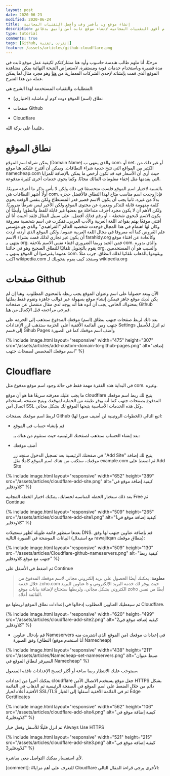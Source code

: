 ```yaml
---
layout: post
date: 2020-06-23
modified: 2020-06-24
title:  إنشاء موقع وب بأقصر وقت وأفضل التقنيات المجانية
description: شرح استخدام أقوى التقنيات المجانية لإنشاء موقع ثابت آمن وأنيق بدقائق
type: tutorial
comments: true
tags: [Github, إنترنت ,تقنية]
feature: /assets/articles/github-cloudflare.png
---
```


مرحبًا، أنا ملهم طالب هندسة حاسوب وأود هنا مشاركتكم لكيفية عمل موقع ثابت في مدة قصيرة وباستخدام خدمات قوية ومستقرة. لاستعراض النتيحة النهائية يمكن مشاهدة الموقع الذي قمت بإنشائه لإحدى الشركات المعمارية من [هنا]() وهو مجرد مثال لما يمكن عمله من هذا الشرح.

المتطلبات والتقنيات المستخدمة لهذا الشرح هي:

* نطاق (اسم) الموقع دوت كوم أو ماشابه (اختياري)

* صفحات Github

* Cloudflare

فلنبدأ على بركة الله..

# نطاق الموقع

يمكن شراء اسم الموقع (Domain Name) والذي ينتهي ب com. أو net. أو غير ذلك من الكثير من المواقع التي تتيح خدمة شراء النطاقات. ويمكن أن أقترح عليكم هنا موقع namecheap.com حيث أرى أن الأسعار فيه قد تكون أرخص ما يمكن بالإضافة للمزايا التي يقدمها مثل إخفاء معلومات المالك مجانًا. وكما يحوي خدمات أخرى كثيرة مدفوعة.

بالنسبة لاختيار اسم الموقع فلست متخصصًا في ذلك ولكن لا بأس بذكر ما أعرفه سريعًا. أولًا أشهر النطاقات هي com. فإذا وجدت اسم مناسب متاح لهذا النطاق فالأفضل حجزه بدلًا من غيره. ثانيا يجب أن يكون الاسم قصير قدر المستطاع ولكن بنفس الوقت يحوي كلمة مفهومة قابلة للتذكر ومعبرة عن محتوى الموقع ولكن الأخير ليس شرطًا ضروريًا. ولكن الأهم أن لا يكون مجرد أحرف متداخلة مع بعضها غير قابلة للفظ والنطق! وأيضًا أن يكون الاسم لايحوي شخطة `-` أو رقم فذلك أفضل.. 
على سبيل المثال فلقد أحببت أنا أن أقتني موقعًا يهتم بقواعد اللغة العربية والأدب العربي..ففكرت في اسم شخصية معروفة وكان لها اهتمام في هذا المجال فوجدت شخصية العالم "الفراهيدي" والذي هو مؤسس علم العَروض كما أنه معروفا في مجال اللغة العربية عموما. ولكن الموقع الذي أردته أردت أن يكون غير تجاري لذلك قمت بشراء الاسم farahidy.org وكالعادة عن اقتناء موقع ينتهي بـ org. فمن الجيد وربما الضروري اقتناء نفس الاسم بلاحقة com. والذي بدوره يقوم بالتحويل تلقائيًا للنطاق الصحيح وهو في حالتنا org. والسبب هو أن المستخدمين عموما يفترضوا أن الموقع ينتهي بـ com. ويقوموا بالذهاب تلقائيا لذلك النطاق. جرب مثلًا اكتب wikipedia.com وستجد كيف يقوم بتحويلك لـ wikipedia.org

# صفحات Github

الآن وبعد حصولنا على اسم وعنوان الموقع يجب ربطه بالمحتوى المطلوب. وهنا إن لم يكن لديك موقع جاهز فيمكن إنشاء موقع بسهولة عبر قوالب جاهزة وتقوم فقط بملئها بمحتواك الخاص. 
يجب أن أنوه هنا أنه يوجد لدي مقال منفصل عن صفحات Github فيرجي مراجعته قبل الإكمال من [هنا](/github-pages).

بعد ذلك لربط صفحات جتهب بنطاق (اسم) موقعك المدفوع ستذهب إلى الحزمة على جتهب ومن القائمة الأفقية أعلى الحزمة ستذهب لزر الإعدادات Settings ثم انزل للأسفل إلى قسم Gihub Pages وأضف اسم موقعك كما في الصورة

{% include image.html layout="responsive" width="475" height="307" src="/assets/articles/add-custom-domain-to-github-pages.png" alt="إضافة اسم موقعك المخصص لصفحات جتهب" %}



# Cloudflare

في البداية هذه الفقرة مهمة فقط في حالة وجود اسم موقع مدفوع مثل com. وغيره.

ما يجب عليك معرفته سريعًا هنا هو أن موقع cloudflare يتيح لك ربط اسم موقعك المدفوع بصفحات جتهب كما أنه يوفر طبقة من الحماية لموقعك ويتيح تصفحه باستخدام اتصال آمن SSL وكل هذه الخدمات الأساسية يتيحها الموقع لك بشكل مجاني.

لربط اسم موقعك بصفحات Github اتبع التالي (الخطوات الروتينية لن أضيف صورا لها):

* قم بإنشاء حساب في الموقع

    بعد إنشاء الحساب ستذهب لصفحتك الرئيسية حيث ستقوم من هناك بـ:

* أضف موقعك

    في صفحتك الرئيسية بعد تسجيل الدخول ستجد زر "Add Site" يتيح لك إضافة موقعك، ستكتب من هناك اسم الموقع كاملًا مثل example.com ثم اضغط على Add Site

{% include image.html layout="responsive" width="652" height="389" src="/assets/articles/cloudflare-add-site.png" alt="كيفية إضافة موقع في كلاودفلير" %}

  بعد ذلك ستختار الخطة المناسبة لحسابك، يمكنك اختيار الخطة المجانية Free ثم Continue

{% include image.html layout="responsive" width="509" height="265" src="/assets/articles/cloudflare-add-site1.png" alt="1كيفية إضافة موقع في كلاودفلير" %}

  بعدها ستظهر قائمة طويلة تُظهر تسجيلات DNS. قم بإضافة عناوين جتهب لها وفق البيانات الموضحة في الصورة التالية (مع استبدال rawajitqan بنطاق موقعك): 

{% include image.html layout="responsive" width="509" height="130" src="/assets/articles/Cloudflare-github-nameservers.png" alt="كيفية ربط جتهب مع موقع كلاودفلير" %}


ثم اضغط في الأسفل على Continue

> **معلومة**: يمكنك أيضًا الحصول على بريد إلكتروني مجاني لاسم موقعك المدفوع من خلال خدمة zoho.com حيث يوفر لك خدمة البريد الإلكتروني و 5 عناوين للبريد الكتروني بشكل مجاني، ولربطها ستحتاج لإضافة بيانات موقع zoho أيضًا من نفس القائمة أعلاه.

  ثم سيعطيك العناوين المطلوب إدخالها في إعدادات نطاق الموقع لربطها مع Cloudflare. 

{% include image.html layout="responsive" width="620" height="499" src="/assets/articles/cloudflare-add-site2.png" alt="2كيفية إضافة موقع في كلاودفلير" %}

* قم بإدخال عناوين Nameservers في إعدادات موقعك (من الموقع الذي اشتريت منه النطاق) وفق الصورة (أنا استخدم موقع Namecheap)


{% include image.html layout="responsive" width="438" height="211" src="/assets/articles/Namecheap-set-nameservers.png" alt="ضبط عنوان السيرفر لنطاق الموقع في Namecheap" %}


سيتوجب عليك الانتظار ربما ساعة أو أكثر لتصبح الإعدادات نافذة المفعول،

يمكنك أخيرا من إعدادات cloudflare جعل موقع يستخدم الاتصال الآمن HTTPS بشكل دائم من خلال الضغط على اسم الموقع في الصفحة الرئيسية ثم الذهاب في القائمة الأفقية أعلاه لخيار SSL/TLS ثم في القائمة الأفقية أسفلها إلى الخيار Edge Certificates

{% include image.html layout="responsive" width="562" height="106" src="/assets/articles/cloudflare-add-site4.png" alt="كيفية إضافة موقع في كلاودفلير4" %}

ثم انزل قليلًا للأسفل وفعل خيار Always Use HTTPS


{% include image.html layout="responsive" width="521" height="215" src="/assets/articles/cloudflare-add-site3.png" alt="كيفية إضافة موقع في كلاودفلير3" %}

ﻷي استفسار يمكنك التواصل معي مباشرة.

[comment]: #للتعرف على أهم مزايا Cloudflare الأخرى يرجى قراءة المقال التالي: 

